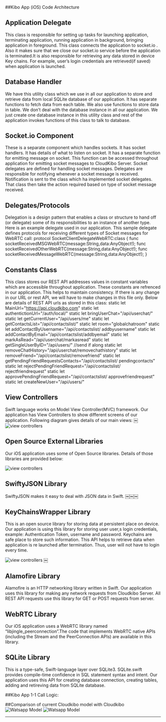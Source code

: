 ##Kibo App (iOS) Code Architecture
## Application Delegate
This class is responsible for setting up tasks for launching application, terminating application, running application in background, bringing application in foreground. This class connects the application to socket.io . Also it makes sure that we close our socket.io service before the application is terminated.It is also responsible for retrieving any data stored in device Key chains. For example, user’s login credentials are retrieved(if saved) when application is launched.
## Database Handler
We have this utility class which we use in all our application to store and retrieve data from local SQLite database of our application. It has separate functions to fetch data from each table. We also use functions to store data in table. We don’t deal with the database instance in all our application. We just create one database instance in this utility class and rest of the application invokes functions of this class to talk to database.
## Socket.io Component
These is a separate component which handles sockets. It has socket handlers. It has details of what to listen on socket. It has a separate function for emitting message on socket. This
function can be accessed throughout application for emitting socket messages to CloudKibo Server. Socket delegates are defined for handling socket messages. Delegates are responsible for notifying whenever a socket message is received. Notification is sent to the class which ha implemented socket delegates. That class then take the action required based on type of socket message received.
## Delegates/Protocols
Delegation is a design pattern that enables a class or structure to hand off (or delegate) some of its responsibilities to an instance of another type.
Here is an example delegate used in our application. This sample delegate defines protocols for receiving different types of Socket messages for WebRTC call:
protocol SocketClientDelegateWebRTC:class
{
func socketReceivedMSGWebRTC(message:String,data:AnyObject!);
func socketReceivedOtherWebRTC(message:String,data:AnyObject!);
func
socketReceivedMessageWebRTC(message:String,data:AnyObject!);
}

## Constants Class
This class stores our REST API addresses values in constant variables which are accessible throughout application. These
constants are refrenced in our application. This helps to maintain consistency. If there is any change in our URL or rest API, we will have to make changes in this file only. Below are details of REST API urls as stored in this class:
static let MainUrl="https://api.cloudkibo.com"
static let authentictionUrl="/auth/local/"
static let bringUserChat="/api/userchat/"
static let getCurrentUser="/api/users/me"
static let getContactsList="/api/contactslist/"
static let room="globalchatroom"
static let addContactByUsername="/api/contactslist/ addbyusername"
static let addContactByEmail="/api/contactslist/addbyemail"
static let markAsRead="/api/userchat/markasread"
static let getSingleUserByID="/api/users/" //send if along
static let removeChatHistory="/api/userchat/removechathistory"
static let removeFriend="/api/contactslist/removefriend"
static let getPendingFriendRequestsContacts="/api/contactslist/ pendingcontacts"
static let rejectPendingFriendRequest="/api/contactslist/ rejectfriendrequest"
static let approvePendingFriendRequest="/api/contactslist/ approvefriendrequest"
static let createNewUser="/api/users/"
## View Controllers
Swift language works on Model View Controller(MVC) framework. Our application has View Controllers to show different screens of our application. Following diagram gives details of our main views:
￼
![view controllers](images/viewcontrollers.png)

## Open Source External Libraries
Our iOS application uses some of Open Source libraries. Details of those libraries are provided below:

![view controllers](images/libraries.png)

## SwiftyJSON Library
SwiftyJSON makes it easy to deal with JSON data in Swift.
￼￼￼
## KeyChainsWrapper Library
This is an open source library for storing data at persistent place on device. Our application is using this library for storing user user,s login credentials, example: Authentication Token, username and password. Keychains are safe place to store such information. This API helps to retrieve data when application is re launched after termination. Thus, user will not have to login every time.

![view controllers](images/auth.png)
￼
## Alamofire Library
Alamofire is an HTTP networking library written in Swift. Our application uses this library for making any network requests from Cloudkibo Server. All REST API requests use this library for GET or POST requests from server.
## WebRTC Library
Our iOS application uses a WebRTC library named “libjingle_peerconnection”.The code that implements WebRTC native APIs (including the Stream and the PeerConnection APIs) are available in this library.
## SQLite Library
This is a type-safe, Swift-language layer over SQLite3. SQLite.swift provides compile-time confidence in SQL statement syntax and intent. Our application uses this API for creating database connection, creating tables, adding and retireving data from SQLite database.

##Kibo App 1-1 Call Logic:

##Comparison of current Cloudkibo model with Cloudkibo
![Watsapp Model](images/watsapp.png)
![Watsapp Model](images/cloudkibo.png)

--------------
